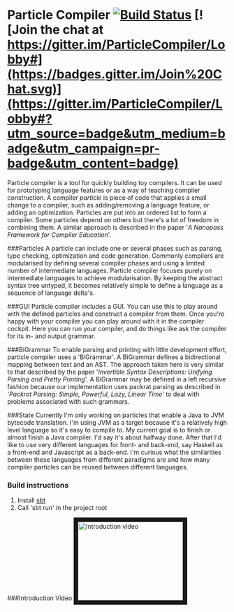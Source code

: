 Particle Compiler [![Build Status](https://travis-ci.org/keyboardDrummer/ParticleCompiler.svg?branch=master)](https://travis-ci.org/keyboardDrummer/ParticleCompiler) [![Join the chat at https://gitter.im/ParticleCompiler/Lobby#](https://badges.gitter.im/Join%20Chat.svg)](https://gitter.im/ParticleCompiler/Lobby#?utm_source=badge&utm_medium=badge&utm_campaign=pr-badge&utm_content=badge)
===============

Particle compiler is a tool for quickly building toy compilers. It can be used for prototyping language features or as a way of teaching compiler construction.
A compiler *particle* is piece of code that applies a small change to a compiler, such as adding/removing a language feature, or adding an optimization. Particles are put into an ordered list to form a compiler. Some particles depend on others but there's a lot of freedom in combining them. A similar approach is described in the paper '*A Nanopass Framework for Compiler Education*'.

###Particles
A particle can include one or several phases such as parsing, type checking, optimization and code generation.
Commonly compilers are modularised by defining several compiler phases and using a limited number of intermediate languages.
Particle compiler focuses purely on intermediate languages to achieve modularisation.
By keeping the abstract syntax tree untyped, it becomes relatively simple to define a language as a sequence of language delta's.

###GUI
Particle compiler includes a GUI. You can use this to play around with the defined particles and construct a compiler from them.
Once you're happy with your compiler you can play around with it in the compiler cockpit. Here you can run your compiler,
and do things like ask the compiler for its in- and output grammar.

###BiGrammar
To enable parsing and printing with little development effort, particle compiler uses a 'BiGrammar'.
A BiGrammar defines a bidirectional mapping between text and an AST.
The approach taken here is very similar to that described by the paper '*Invertible Syntax Descriptions: Unifying Parsing and Pretty Printing*'.
A BiGrammar may be defined in a left recursive fashion because our implementation uses packrat parsing as described in
'*Packrat Parsing: Simple, Powerful, Lazy, Linear Time*' to deal with problems associated with such grammars.

###State
Currently I'm only working on particles that enable a Java to JVM bytecode translation. I'm using JVM as a target because it's a relatively high level language so it's easy to compile to. My current goal is to finish or almost finish a Java compiler. I'd say it's about halfway done. After that I'd like to use very different languages for front- and back-end, say Haskell as a front-end and Javascript as a back-end. I'm curious what the similarities between these languages from different paradigms are and how many compiler particles can be reused between different languages.

### Build instructions
1. Install <a href="http://www.scala-sbt.org/">sbt</a>
2. Call 'sbt run' in the project root

###Introduction Video
<a href="http://www.youtube.com/watch?feature=player_embedded&v=IHFHcf61g-k
" target="_blank"><img src="http://img.youtube.com/vi/IHFHcf61g-k/0.jpg" 
alt="Introduction video" width="240" height="180" border="10" /></a>
